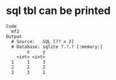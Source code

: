# sql tbl can be printed

    Code
      mf2
    Output
      # Source:   SQL [?? x 2]
      # Database: sqlite ?.?.? [:memory:]
            x     y
        <int> <int>
      1     1     3
      2     2     2
      3     3     1

